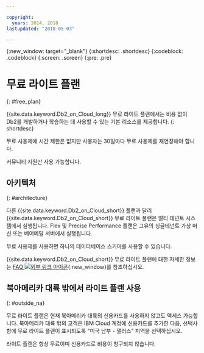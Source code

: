 ```yaml
---

copyright:
  years: 2014, 2018
lastupdated: "2018-05-03"

---
```


<!-- Attribute definitions --> 
{:new_window: target="_blank"}
{:shortdesc: .shortdesc}
{:codeblock: .codeblock}
{:screen: .screen}
{:pre: .pre}

# 무료 라이트 플랜
{: #free_plan}

{{site.data.keyword.Db2_on_Cloud_long}} 무료 라이트 플랜에서는 비용 없이 Db2를 개발하거나 학습하는 데 사용할 수 있는 기본 리소스를 제공합니다.
{: shortdesc}

무료 사용제에 시간 제한은 없지만 사용자는 30일마다 무료 사용제를 재연장해야 합니다.

커뮤니티 지원만 사용 가능합니다. 
 
## 아키텍처
{: #architecture}

다른 {{site.data.keyword.Db2_on_Cloud_short}} 플랜과 달리 {{site.data.keyword.Db2_on_Cloud_short}} 무료 라이트 플랜은 멀티 테넌트 시스템에서 실행됩니다. Flex 및 Precise Performance 플랜은 고유의 싱글테넌트 가상 머신 또는 베어메탈 서버에서 실행됩니다.
 
무료 사용제를 사용하면 하나의 데이터베이스 스키마를 사용할 수 있습니다.

{{site.data.keyword.Db2_on_Cloud_short}} 무료 라이트 플랜에 대한 자세한 정보는 [FAQ ![외부 링크 아이콘](../../icons/launch-glyph.svg "외부 링크 아이콘")](https://ibm.biz/db2oc_free_plan_faq){:new_window}를 참조하십시오.

## 북아메리카 대륙 밖에서 라이트 플랜 사용
{: #outside_na}

무료 라이트 플랜은 현재 북아메리카 대륙의 신용카드를 사용하지 않고도 액세스 가능합니다. 북아메리카 대륙 밖의 고객은 IBM Cloud 계정에 신용카드를 추가한 다음, 선택사항에 무료 라이트 플랜이 표시되도록 "미국 남부 - 댈러스" 지역을 선택하십시오.

라이트 플랜은 항상 무료이며 신용카드로 비용이 청구되지 않습니다.
